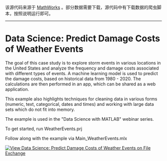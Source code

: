 该源代码来源于 [MathWorks](https://github.com/mathworks/data-science-predict-weather-events) 。部分数据需要下载，源代码中有下载数据的爬虫脚本，按照说明运行即可。

---

# Data Science: Predict Damage Costs of Weather Events

The goal of this case study is to explore storm events in various locations in the United States and analyze the frequency and damage costs associated with different types of events. A machine learning model is used to predict the damage costs, based on historical data from 1980 - 2020. The calculations are then performed in an app, which can be shared as a web application.

This example also highlights techniques for cleaning data in various forms (numeric, text, categorical, dates and times) and working with large data sets which do not fit into memory.

The example is used in the "Data Science with MATLAB" webinar series.

To get started, run WeatherEvents.prj

Follow along with the example via Main_WeatherEvents.mlx

[![View Data Science: Predict Damage Costs of Weather Events on File Exchange](https://www.mathworks.com/matlabcentral/images/matlab-file-exchange.svg)](https://www.mathworks.com/matlabcentral/fileexchange/69337-data-science-predict-damage-costs-of-weather-events)